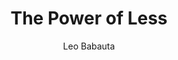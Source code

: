 --- 
title: The Power of Less 
layout: default 
author: Leo Babauta
categories: book 
link: http://www.amazon.com/Power-Less-Essential-Productivity-Principles-ebook/dp/B001ODEPLM/ref=sr_1_1?ie=UTF8&qid=1383931003&sr=8-1&keywords=power+of+less
image: http://ecx.images-amazon.com/images/I/41GM6Lj8gIL._SL160_PIsitb-sticker-arrow-dp,TopRight,12,-18_SH30_OU01_AA160_.jpg
---